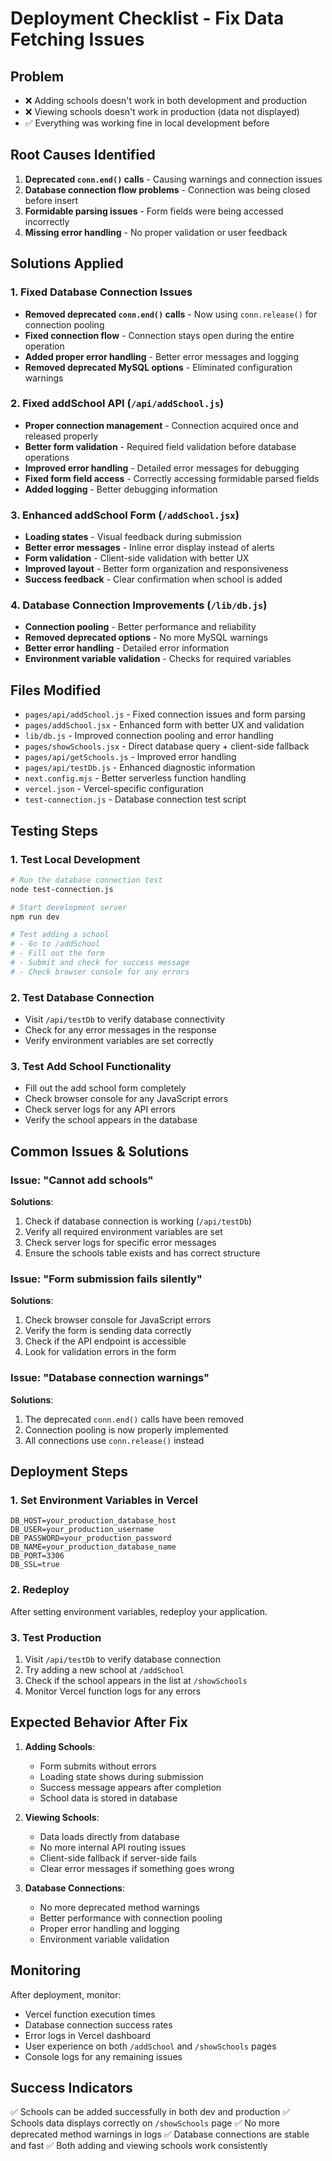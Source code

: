 # Deployment Checklist - Fix Data Fetching Issues

## Problem
- ❌ Adding schools doesn't work in both development and production
- ❌ Viewing schools doesn't work in production (data not displayed)
- ✅ Everything was working fine in local development before

## Root Causes Identified
1. **Deprecated `conn.end()` calls** - Causing warnings and connection issues
2. **Database connection flow problems** - Connection was being closed before insert
3. **Formidable parsing issues** - Form fields were being accessed incorrectly
4. **Missing error handling** - No proper validation or user feedback

## Solutions Applied

### 1. Fixed Database Connection Issues
- **Removed deprecated `conn.end()` calls** - Now using `conn.release()` for connection pooling
- **Fixed connection flow** - Connection stays open during the entire operation
- **Added proper error handling** - Better error messages and logging
- **Removed deprecated MySQL options** - Eliminated configuration warnings

### 2. Fixed addSchool API (`/api/addSchool.js`)
- **Proper connection management** - Connection acquired once and released properly
- **Better form validation** - Required field validation before database operations
- **Improved error handling** - Detailed error messages for debugging
- **Fixed form field access** - Correctly accessing formidable parsed fields
- **Added logging** - Better debugging information

### 3. Enhanced addSchool Form (`/addSchool.jsx`)
- **Loading states** - Visual feedback during submission
- **Better error messages** - Inline error display instead of alerts
- **Form validation** - Client-side validation with better UX
- **Improved layout** - Better form organization and responsiveness
- **Success feedback** - Clear confirmation when school is added

### 4. Database Connection Improvements (`/lib/db.js`)
- **Connection pooling** - Better performance and reliability
- **Removed deprecated options** - No more MySQL warnings
- **Better error handling** - Detailed error information
- **Environment variable validation** - Checks for required variables

## Files Modified
- `pages/api/addSchool.js` - Fixed connection issues and form parsing
- `pages/addSchool.jsx` - Enhanced form with better UX and validation
- `lib/db.js` - Improved connection pooling and error handling
- `pages/showSchools.jsx` - Direct database query + client-side fallback
- `pages/api/getSchools.js` - Improved error handling
- `pages/api/testDb.js` - Enhanced diagnostic information
- `next.config.mjs` - Better serverless function handling
- `vercel.json` - Vercel-specific configuration
- `test-connection.js` - Database connection test script

## Testing Steps

### 1. Test Local Development
```bash
# Run the database connection test
node test-connection.js

# Start development server
npm run dev

# Test adding a school
# - Go to /addSchool
# - Fill out the form
# - Submit and check for success message
# - Check browser console for any errors
```

### 2. Test Database Connection
- Visit `/api/testDb` to verify database connectivity
- Check for any error messages in the response
- Verify environment variables are set correctly

### 3. Test Add School Functionality
- Fill out the add school form completely
- Check browser console for any JavaScript errors
- Check server logs for any API errors
- Verify the school appears in the database

## Common Issues & Solutions

### Issue: "Cannot add schools"
**Solutions**:
1. Check if database connection is working (`/api/testDb`)
2. Verify all required environment variables are set
3. Check server logs for specific error messages
4. Ensure the schools table exists and has correct structure

### Issue: "Form submission fails silently"
**Solutions**:
1. Check browser console for JavaScript errors
2. Verify the form is sending data correctly
3. Check if the API endpoint is accessible
4. Look for validation errors in the form

### Issue: "Database connection warnings"
**Solutions**:
1. The deprecated `conn.end()` calls have been removed
2. Connection pooling is now properly implemented
3. All connections use `conn.release()` instead

## Deployment Steps

### 1. Set Environment Variables in Vercel
```
DB_HOST=your_production_database_host
DB_USER=your_production_username
DB_PASSWORD=your_production_password
DB_NAME=your_production_database_name
DB_PORT=3306
DB_SSL=true
```

### 2. Redeploy
After setting environment variables, redeploy your application.

### 3. Test Production
1. Visit `/api/testDb` to verify database connection
2. Try adding a new school at `/addSchool`
3. Check if the school appears in the list at `/showSchools`
4. Monitor Vercel function logs for any errors

## Expected Behavior After Fix

1. **Adding Schools**: 
   - Form submits without errors
   - Loading state shows during submission
   - Success message appears after completion
   - School data is stored in database

2. **Viewing Schools**: 
   - Data loads directly from database
   - No more internal API routing issues
   - Client-side fallback if server-side fails
   - Clear error messages if something goes wrong

3. **Database Connections**: 
   - No more deprecated method warnings
   - Better performance with connection pooling
   - Proper error handling and logging
   - Environment variable validation

## Monitoring

After deployment, monitor:
- Vercel function execution times
- Database connection success rates
- Error logs in Vercel dashboard
- User experience on both `/addSchool` and `/showSchools` pages
- Console logs for any remaining issues

## Success Indicators

✅ Schools can be added successfully in both dev and production
✅ Schools data displays correctly on `/showSchools` page
✅ No more deprecated method warnings in logs
✅ Database connections are stable and fast
✅ Both adding and viewing schools work consistently
